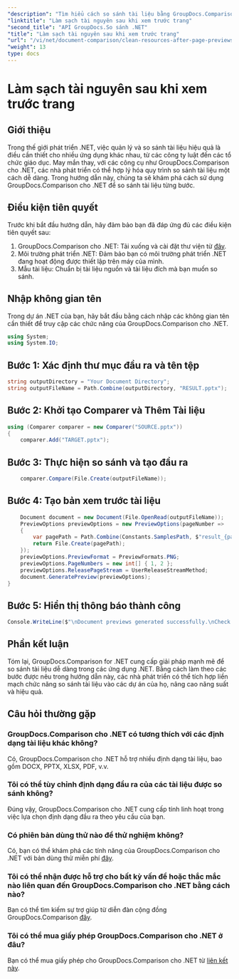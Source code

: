 ```yaml
---
"description": "Tìm hiểu cách so sánh tài liệu bằng GroupDocs.Comparison cho .NET từng bước. Nâng cao ứng dụng .NET của bạn bằng cách quản lý tài liệu hiệu quả."
"linktitle": "Làm sạch tài nguyên sau khi xem trước trang"
"second_title": "API GroupDocs.So sánh .NET"
"title": "Làm sạch tài nguyên sau khi xem trước trang"
"url": "/vi/net/document-comparison/clean-resources-after-page-previews/"
"weight": 13
type: docs
---
```

# Làm sạch tài nguyên sau khi xem trước trang

## Giới thiệu
Trong thế giới phát triển .NET, việc quản lý và so sánh tài liệu hiệu quả là điều cần thiết cho nhiều ứng dụng khác nhau, từ các công ty luật đến các tổ chức giáo dục. May mắn thay, với các công cụ như GroupDocs.Comparison cho .NET, các nhà phát triển có thể hợp lý hóa quy trình so sánh tài liệu một cách dễ dàng. Trong hướng dẫn này, chúng ta sẽ khám phá cách sử dụng GroupDocs.Comparison cho .NET để so sánh tài liệu từng bước.
## Điều kiện tiên quyết
Trước khi bắt đầu hướng dẫn, hãy đảm bảo bạn đã đáp ứng đủ các điều kiện tiên quyết sau:
1. GroupDocs.Comparison cho .NET: Tải xuống và cài đặt thư viện từ [đây](https://releases.groupdocs.com/comparison/net/).
2. Môi trường phát triển .NET: Đảm bảo bạn có môi trường phát triển .NET đang hoạt động được thiết lập trên máy của mình.
3. Mẫu tài liệu: Chuẩn bị tài liệu nguồn và tài liệu đích mà bạn muốn so sánh.

## Nhập không gian tên
Trong dự án .NET của bạn, hãy bắt đầu bằng cách nhập các không gian tên cần thiết để truy cập các chức năng của GroupDocs.Comparison cho .NET.

```csharp
using System;
using System.IO;
```

## Bước 1: Xác định thư mục đầu ra và tên tệp
```csharp
string outputDirectory = "Your Document Directory";
string outputFileName = Path.Combine(outputDirectory, "RESULT.pptx");
```
## Bước 2: Khởi tạo Comparer và Thêm Tài liệu
```csharp
using (Comparer comparer = new Comparer("SOURCE.pptx"))
{
    comparer.Add("TARGET.pptx");
```
## Bước 3: Thực hiện so sánh và tạo đầu ra
```csharp
    comparer.Compare(File.Create(outputFileName));
```
## Bước 4: Tạo bản xem trước tài liệu
```csharp
    Document document = new Document(File.OpenRead(outputFileName));
    PreviewOptions previewOptions = new PreviewOptions(pageNumber =>
    {
        var pagePath = Path.Combine(Constants.SamplesPath, $"result_{pageNumber}.png");
        return File.Create(pagePath);
    });
    previewOptions.PreviewFormat = PreviewFormats.PNG;
    previewOptions.PageNumbers = new int[] { 1, 2 };
    previewOptions.ReleasePageStream = UserReleaseStreamMethod;
    document.GeneratePreview(previewOptions);
}
```
## Bước 5: Hiển thị thông báo thành công
```csharp
Console.WriteLine($"\nDocument previews generated successfully.\nCheck output in {outputDirectory}.");
```

## Phần kết luận
Tóm lại, GroupDocs.Comparison for .NET cung cấp giải pháp mạnh mẽ để so sánh tài liệu dễ dàng trong các ứng dụng .NET. Bằng cách làm theo các bước được nêu trong hướng dẫn này, các nhà phát triển có thể tích hợp liền mạch chức năng so sánh tài liệu vào các dự án của họ, nâng cao năng suất và hiệu quả.
## Câu hỏi thường gặp
### GroupDocs.Comparison cho .NET có tương thích với các định dạng tài liệu khác không?
Có, GroupDocs.Comparison cho .NET hỗ trợ nhiều định dạng tài liệu, bao gồm DOCX, PPTX, XLSX, PDF, v.v.
### Tôi có thể tùy chỉnh định dạng đầu ra của các tài liệu được so sánh không?
Đúng vậy, GroupDocs.Comparison cho .NET cung cấp tính linh hoạt trong việc lựa chọn định dạng đầu ra theo yêu cầu của bạn.
### Có phiên bản dùng thử nào để thử nghiệm không?
Có, bạn có thể khám phá các tính năng của GroupDocs.Comparison cho .NET với bản dùng thử miễn phí [đây](https://releases.groupdocs.com/).
### Tôi có thể nhận được hỗ trợ cho bất kỳ vấn đề hoặc thắc mắc nào liên quan đến GroupDocs.Comparison cho .NET bằng cách nào?
Bạn có thể tìm kiếm sự trợ giúp từ diễn đàn cộng đồng GroupDocs.Comparison [đây](https://forum.groupdocs.com/c/comparison/12).
### Tôi có thể mua giấy phép GroupDocs.Comparison cho .NET ở đâu?
Bạn có thể mua giấy phép cho GroupDocs.Comparison cho .NET từ [liên kết này](https://purchase.groupdocs.com/buy).